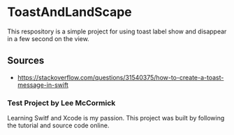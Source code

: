 # ToastAndLandScape
This respository is a simple project for using toast label show and disappear in a few second on the view.

## Sources
 - https://stackoverflow.com/questions/31540375/how-to-create-a-toast-message-in-swift

### Test Project by Lee McCormick
Learning Switf and Xcode is my passion. This project was built by following the tutorial and source code online.
